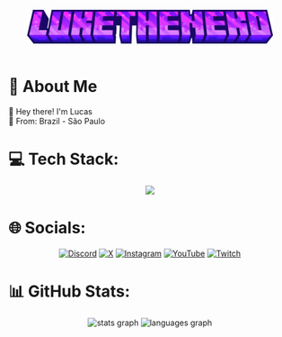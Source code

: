 <br>
<div align="center">
    <img src="./docs/imgs/luketheneko.png" alt="" height="60">
</div>
<br>

<h1> 💫 About Me </h1>
👋 Hey there! I'm Lucas<br>
📌 From: Brazil - São Paulo

<br>

<h1> 💻 Tech Stack:</h1>

<p>
<div align="center">
    <a href="https://skillicons.dev">
        <img
            src="https://skillicons.dev/icons?i=js,ts,html,css,scss,tailwind,nodejs,nextjs,nestjs,react,discordjs,firebase,mongodb,)" />
    </a>
    </p>
</div>

<h1> 🌐 Socials:</h1>
<div align="center">
    <a href="https://discord.com/users/265766165958230016"><img
            src="https://img.shields.io/badge/Discord-%237289DA.svg?logo=discord&logoColor=white" alt="Discord"></a>
    <a href="https://x.com/luketheneko"><img src="https://img.shields.io/badge/X-black.svg?logo=X&logoColor=white"
            alt="X"></a>
    <a href="https://instagram.com/luketheneko"><img
            src="https://img.shields.io/badge/Instagram-%23E4405F.svg?logo=Instagram&logoColor=white"
            alt="Instagram"></a>
    <a href="https://youtube.com/@LukeTheNekoo"><img
            src="https://img.shields.io/badge/YouTube-%23FF0000.svg?logo=YouTube&logoColor=white" alt="YouTube"></a>
    <a href="https://twitch.tv/luketheneko"><img
            src="https://img.shields.io/badge/Twitch-%239146FF.svg?logo=Twitch&logoColor=white" alt="Twitch"></a>
</div>

<h1> 📊 GitHub Stats:</h1>

<div align="center">
    <img src="https://github-readme-stats.vercel.app/api?username=LukeTheNeko&theme=midnight-purple&hide_border=true&include_all_commits=false&count_private=true"
        height="150" alt="stats graph" />
    <img src="https://github-readme-stats.vercel.app/api/top-langs/?username=LukeTheNeko&theme=midnight-purple&hide_border=true&include_all_commits=false&count_private=true&layout=compact"
        height="150" alt="languages graph" />